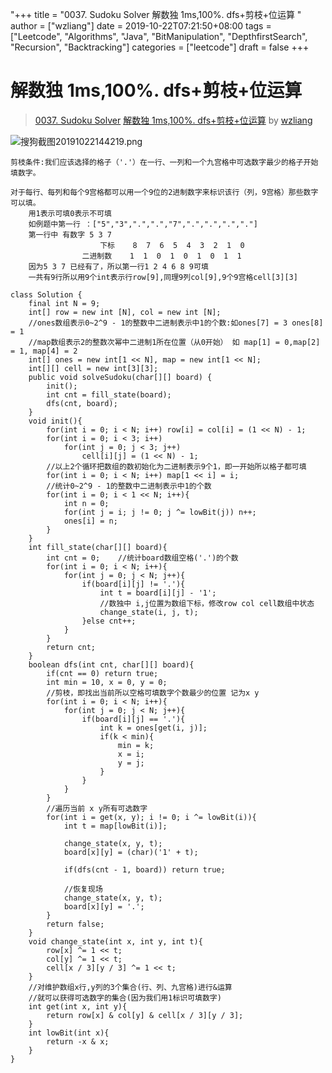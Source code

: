 "+++
title = "0037. Sudoku Solver 解数独 1ms,100%. dfs+剪枝+位运算 "
author = ["wzliang"]
date = 2019-10-22T07:21:50+08:00
tags = ["Leetcode", "Algorithms", "Java", "BitManipulation", "DepthfirstSearch", "Recursion", "Backtracking"]
categories = ["leetcode"]
draft = false
+++

# 解数独 1ms,100%. dfs+剪枝+位运算

> [0037. Sudoku Solver](https://leetcode-cn.com/problems/sudoku-solver/)
> [解数独 1ms,100%. dfs+剪枝+位运算](https://leetcode-cn.com/problems/sudoku-solver/solution/jie-shu-du-1ms100-dfsjian-zhi-wei-yun-suan-by-ri-m/) by [wzliang](https://leetcode-cn.com/u/wzliang/)

![搜狗截图20191022144219.png](https://pic.leetcode-cn.com/20a3b95b375113cf9b388ed29cfa9782e1836aea4faf058857bc8c29594f5158-%E6%90%9C%E7%8B%97%E6%88%AA%E5%9B%BE20191022144219.png)
```
剪枝条件:我们应该选择的格子（'.'）在一行、一列和一个九宫格中可选数字最少的格子开始填数字。

对于每行、每列和每个9宫格都可以用一个9位的2进制数字来标识该行（列，9宫格）那些数字可以填。
    用1表示可填0表示不可填
    如例题中第一行 ：["5","3",".",".","7",".",".",".","."]
    第一行中 有数字 5 3 7
                    下标    8  7  6  5  4  3  2  1  0
                二进制数    1  1  0  1  0  1  0  1  1
    因为5 3 7 已经有了，所以第一行1 2 4 6 8 9可填
    一共有9行所以用9个int表示行row[9],同理9列col[9],9个9宫格cell[3][3]

class Solution {
    final int N = 9;
    int[] row = new int [N], col = new int [N];
    //ones数组表示0~2^9 - 1的整数中二进制表示中1的个数:如ones[7] = 3 ones[8] = 1
    //map数组表示2的整数次幂中二进制1所在位置（从0开始） 如 map[1] = 0,map[2] = 1, map[4] = 2
    int[] ones = new int[1 << N], map = new int[1 << N];
    int[][] cell = new int[3][3]; 
    public void solveSudoku(char[][] board) {
        init();
        int cnt = fill_state(board);
        dfs(cnt, board);
    }
    void init(){
        for(int i = 0; i < N; i++) row[i] = col[i] = (1 << N) - 1; 
        for(int i = 0; i < 3; i++)
            for(int j = 0; j < 3; j++)
                cell[i][j] = (1 << N) - 1;
        //以上2个循环把数组的数初始化为二进制表示9个1，即一开始所以格子都可填
        for(int i = 0; i < N; i++) map[1 << i] = i;
        //统计0~2^9 - 1的整数中二进制表示中1的个数
        for(int i = 0; i < 1 << N; i++){
            int n = 0;
            for(int j = i; j != 0; j ^= lowBit(j)) n++;
            ones[i] = n;
        }
    }
    int fill_state(char[][] board){
        int cnt = 0;    //统计board数组空格('.')的个数
        for(int i = 0; i < N; i++){
            for(int j = 0; j < N; j++){
                if(board[i][j] != '.'){
                    int t = board[i][j] - '1';
                    //数独中 i,j位置为数组下标，修改row col cell数组中状态
                    change_state(i, j, t);  
                }else cnt++;
            }
        }
        return cnt;
    }
    boolean dfs(int cnt, char[][] board){
        if(cnt == 0) return true;
        int min = 10, x = 0, y = 0;
        //剪枝，即找出当前所以空格可填数字个数最少的位置 记为x y
        for(int i = 0; i < N; i++){
            for(int j = 0; j < N; j++){
                if(board[i][j] == '.'){
                    int k = ones[get(i, j)];
                    if(k < min){
                        min = k;
                        x = i;
                        y = j;
                    }
                }
            }
        }
        //遍历当前 x y所有可选数字
        for(int i = get(x, y); i != 0; i ^= lowBit(i)){
            int t = map[lowBit(i)];
            
            change_state(x, y, t);
            board[x][y] = (char)('1' + t);
            
            if(dfs(cnt - 1, board)) return true;
            
            //恢复现场
            change_state(x, y, t);
            board[x][y] = '.';
        }
        return false;
    }
    void change_state(int x, int y, int t){
        row[x] ^= 1 << t;
        col[y] ^= 1 << t;
        cell[x / 3][y / 3] ^= 1 << t;
    }
    //对维护数组x行,y列的3个集合(行、列、九宫格)进行&运算
    //就可以获得可选数字的集合(因为我们用1标识可填数字)
    int get(int x, int y){
        return row[x] & col[y] & cell[x / 3][y / 3];
    }
    int lowBit(int x){
        return -x & x;
    }
}
```
